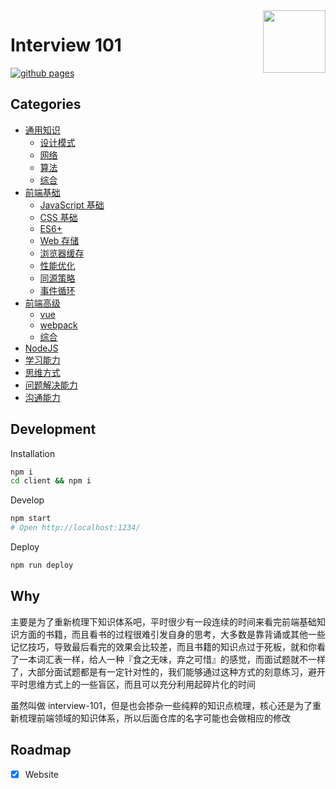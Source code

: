 <img src="https://i.imgur.com/rQ69ix5.png" width="100" align="right" />

# Interview 101

[![github pages](https://github.com/interview-101/interview-101/actions/workflows/deploy.yml/badge.svg?branch=master)](https://github.com/interview-101/interview-101/actions/workflows/deploy.yml)

## Categories

<!-- TOC START -->
- [通用知识](https://interview.js.org)
  - [设计模式](https://interview.js.org/#/questions/703bbe45/5bb84214)
  - [网络](https://interview.js.org/#/questions/703bbe45/810a0276)
  - [算法](https://interview.js.org/#/questions/703bbe45/41a96538)
  - [综合](https://interview.js.org/#/questions/703bbe45/93aecbba)
- [前端基础](https://interview.js.org)
  - [JavaScript 基础](https://interview.js.org/#/questions/5435aa3e/3f8bf3c8)
  - [CSS 基础](https://interview.js.org/#/questions/5435aa3e/838e3d5c)
  - [ES6+](https://interview.js.org/#/questions/5435aa3e/4887efd8)
  - [Web 存储](https://interview.js.org/#/questions/5435aa3e/f940a8b6)
  - [浏览器缓存](https://interview.js.org/#/questions/5435aa3e/43351373)
  - [性能优化](https://interview.js.org/#/questions/5435aa3e/a633cff6)
  - [同源策略](https://interview.js.org/#/questions/5435aa3e/d85d02fa)
  - [事件循环](https://interview.js.org/#/questions/5435aa3e/34a702fe)
- [前端高级](https://interview.js.org)
  - [vue](https://interview.js.org/#/questions/543dc987/7388a8f0)
  - [webpack](https://interview.js.org/#/questions/543dc987/ad63f07e)
  - [综合](https://interview.js.org/#/questions/543dc987/2217937e)
- [NodeJS](https://interview.js.org)
- [学习能力](https://interview.js.org)
- [思维方式](https://interview.js.org)
- [问题解决能力](https://interview.js.org)
- [沟通能力](https://interview.js.org)
<!-- TOC END -->

## Development

Installation

```bash
npm i
cd client && npm i
```

Develop

```bash
npm start
# Open http://localhost:1234/
```

Deploy

```bash
npm run deploy
```

## Why

主要是为了重新梳理下知识体系吧，平时很少有一段连续的时间来看完前端基础知识方面的书籍，而且看书的过程很难引发自身的思考，大多数是靠背诵或其他一些记忆技巧，导致最后看完的效果会比较差，而且书籍的知识点过于死板，就和你看了一本词汇表一样，给人一种『食之无味，弃之可惜』的感觉，而面试题就不一样了，大部分面试题都是有一定针对性的，我们能够通过这种方式的刻意练习，避开平时思维方式上的一些盲区，而且可以充分利用起碎片化的时间

虽然叫做 interview-101，但是也会掺杂一些纯粹的知识点梳理，核心还是为了重新梳理前端领域的知识体系，所以后面仓库的名字可能也会做相应的修改

## Roadmap

- [x] Website
